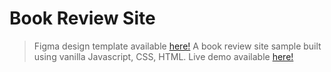 # Book Review Site
> Figma design template available [here!](https://www.figma.com/file/QElAyQmgG9Rx9yOaxTl0n8/Untitled?node-id=0%3A1&t=YQeM6kvVyURtdjql-1)
> A book review site sample built using vanilla Javascript, CSS, HTML. Live demo available [here!](https://Danishreh.github.io)
